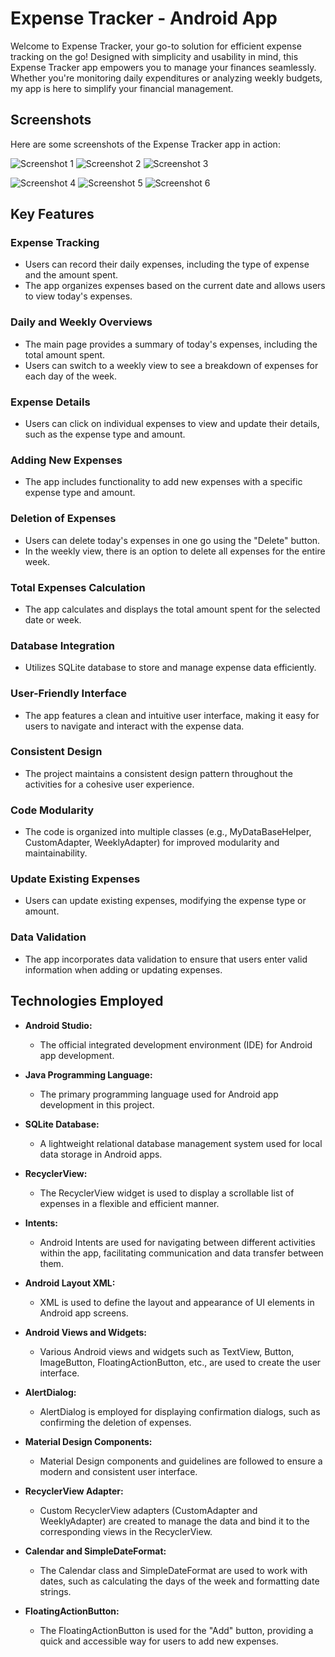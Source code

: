 # Expense Tracker - Android App

Welcome to Expense Tracker, your go-to solution for efficient expense tracking on the go! Designed with simplicity and usability in mind, this Expense Tracker app empowers you to manage your finances seamlessly. Whether you're monitoring daily expenditures or analyzing weekly budgets, my app is here to simplify your financial management.


## Screenshots

Here are some screenshots of the Expense Tracker app in action:

![Screenshot 1](screenshots/sc1.png)   ![Screenshot 2](screenshots/sc2.png)    ![Screenshot 3](screenshots/sc3.png)

![Screenshot 4](screenshots/sc4.png)   ![Screenshot 5](screenshots/sc5.png)    ![Screenshot 6](screenshots/sc6.png)



## Key Features

### Expense Tracking

- Users can record their daily expenses, including the type of expense and the amount spent.
- The app organizes expenses based on the current date and allows users to view today's expenses.

### Daily and Weekly Overviews

- The main page provides a summary of today's expenses, including the total amount spent.
- Users can switch to a weekly view to see a breakdown of expenses for each day of the week.

### Expense Details

- Users can click on individual expenses to view and update their details, such as the expense type and amount.

### Adding New Expenses

- The app includes functionality to add new expenses with a specific expense type and amount.

### Deletion of Expenses

- Users can delete today's expenses in one go using the "Delete" button.
- In the weekly view, there is an option to delete all expenses for the entire week.

### Total Expenses Calculation

- The app calculates and displays the total amount spent for the selected date or week.

### Database Integration

- Utilizes SQLite database to store and manage expense data efficiently.

### User-Friendly Interface

- The app features a clean and intuitive user interface, making it easy for users to navigate and interact with the expense data.

### Consistent Design

- The project maintains a consistent design pattern throughout the activities for a cohesive user experience.

### Code Modularity

- The code is organized into multiple classes (e.g., MyDataBaseHelper, CustomAdapter, WeeklyAdapter) for improved modularity and maintainability.

### Update Existing Expenses

- Users can update existing expenses, modifying the expense type or amount.

### Data Validation

- The app incorporates data validation to ensure that users enter valid information when adding or updating expenses.

## Technologies Employed

- **Android Studio:**
  - The official integrated development environment (IDE) for Android app development.

- **Java Programming Language:**
  - The primary programming language used for Android app development in this project.

- **SQLite Database:**
  - A lightweight relational database management system used for local data storage in Android apps.

- **RecyclerView:**
  - The RecyclerView widget is used to display a scrollable list of expenses in a flexible and efficient manner.

- **Intents:**
  - Android Intents are used for navigating between different activities within the app, facilitating communication and data transfer between them.

- **Android Layout XML:**
  - XML is used to define the layout and appearance of UI elements in Android app screens.

- **Android Views and Widgets:**
  - Various Android views and widgets such as TextView, Button, ImageButton, FloatingActionButton, etc., are used to create the user interface.

- **AlertDialog:**
  - AlertDialog is employed for displaying confirmation dialogs, such as confirming the deletion of expenses.

- **Material Design Components:**
  - Material Design components and guidelines are followed to ensure a modern and consistent user interface.

- **RecyclerView Adapter:**
  - Custom RecyclerView adapters (CustomAdapter and WeeklyAdapter) are created to manage the data and bind it to the corresponding views in the RecyclerView.

- **Calendar and SimpleDateFormat:**
  - The Calendar class and SimpleDateFormat are used to work with dates, such as calculating the days of the week and formatting date strings.

- **FloatingActionButton:**
  - The FloatingActionButton is used for the "Add" button, providing a quick and accessible way for users to add new expenses.




